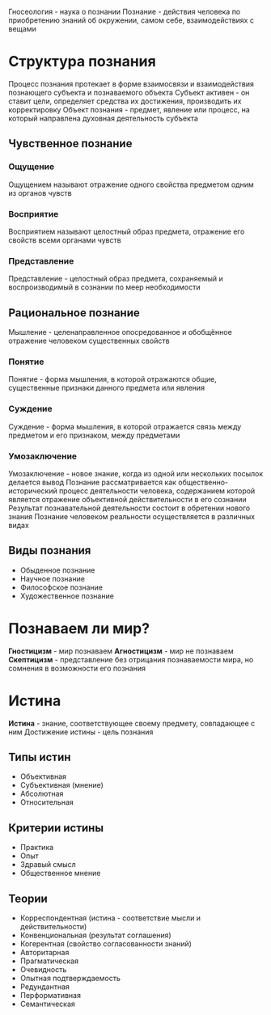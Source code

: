 Гносеология - наука о познании
Познание - действия человека по приобретению знаний об окружении, самом себе, взаимодействиях с вещами
# Структура познания
Процесс познания протекает в форме взаимосвязи и взаимодействия познающего субъекта и познаваемого объекта
Субъект активен - он ставит цели, определяет средства их достижения, производить их корректировку
Объект познания - предмет, явление или процесс, на который направлена духовная деятельность субъекта
## Чувственное познание
### Ощущение
Ощущением называют отражение одного свойства предметом одним из органов чувств
### Восприятие
Восприятием называют целостный образ предмета, отражение его свойств всеми органами чувств
### Представление
Представление - целостный образ предмета, сохраняемый и воспроизводимый в сознании по меер необходимости

## Рациональное познание
Мышление - целенаправленное опосредованное и обобщённое отражение человеком существенных свойств
### Понятие
Понятие - форма мышления, в которой отражаются общие, существенные признаки данного предмета или явления
### Суждение
Суждение - форма мышления, в которой отражается связь между предметом и его признаком, между предметами
### Умозаключение
Умозаключение - новое знание, когда из одной или нескольких посылок делается вывод
Познание рассматривается как общественно-исторический процесс деятельности человека, содержанием которой является отражение объективной действительности в его сознании
Результат познавательной деятельности состоит в обретении нового знания
Познание человеком реальности осуществляется в различных видах
## Виды познания
- Обыденное познание
- Научное познание
- Философское познание
- Художественное познание

# Познаваем ли мир?
**Гностицизм** - мир познаваем
**Агностицизм** - мир не познаваем
**Скептицизм** - представление без отрицания познаваемости мира, но сомнения в возможности его познания
# Истина
**Истина** - знание, соответствующее своему предмету, совпадающее с ним
Достижение истины - цель познания
## Типы истин
- Объективная
- Субъективная (мнение)
- Абсолютная
- Относительная
## Критерии истины
- Практика
- Опыт
- Здравый смысл
- Общественное мнение
## Теории
- Корреспондентная (истина - соответствие мысли и действительности)
- Конвенциональная (результат соглашения)
- Когерентная (свойство согласованности знаний)
- Авторитарная
- Прагматическая
- Очевидность
- Опытная подтверждаемость
- Редундантная
- Перформативная
- Семантическая